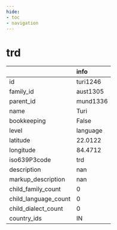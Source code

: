 ```yaml
---
hide:
- toc
- navigation
---
```

# trd
|                      | info     |
|:---------------------|:---------|
| id                   | turi1246 |
| family_id            | aust1305 |
| parent_id            | mund1336 |
| name                 | Turi     |
| bookkeeping          | False    |
| level                | language |
| latitude             | 22.0122  |
| longitude            | 84.4712  |
| iso639P3code         | trd      |
| description          | nan      |
| markup_description   | nan      |
| child_family_count   | 0        |
| child_language_count | 0        |
| child_dialect_count  | 0        |
| country_ids          | IN       |